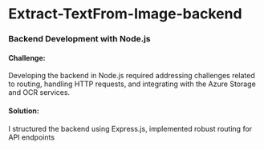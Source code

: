 # Extract-TextFrom-Image-backend
### Backend Development with Node.js

#### Challenge:
Developing the backend in Node.js required addressing challenges related to routing, handling HTTP requests, and integrating with the Azure Storage and OCR services.

#### Solution:
I structured the backend using Express.js, implemented robust routing for API endpoints

